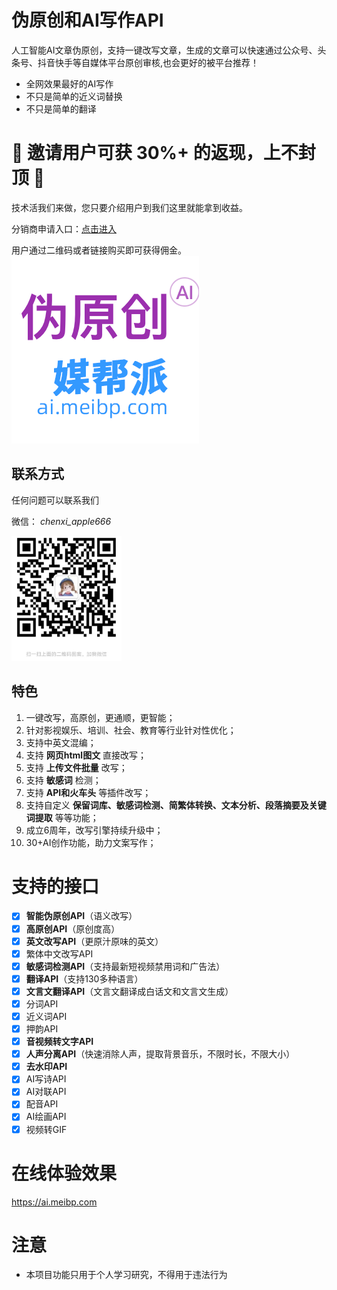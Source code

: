 # 伪原创和AI写作API

人工智能AI文章伪原创，支持一键改写文章，生成的文章可以快速通过公众号、头条号、抖音快手等自媒体平台原创审核,也会更好的被平台推荐！

- 全网效果最好的AI写作
- 不只是简单的近义词替换
- 不只是简单的翻译

# 🚀️ 邀请用户可获 **30%+** 的返现，上不封顶 🚀️

技术活我们来做，您只要介绍用户到我们这里就能拿到收益。

分销商申请入口：[点击进入](https://ai.meibp.com/user/promotion.html?_f=gh)

用户通过二维码或者链接购买即可获得佣金。
![logo.webp](https://github.com/brooktran/WeiYuanChuang/raw/main/assets/imgs/logo.webp?x=200)

## 联系方式
任何问题可以联系我们

微信： _chenxi_apple666_

<img src="https://github.com/brooktran/WeiYuanChuang/raw/main/assets/imgs/kefu.jpeg" height="200px" />


## 特色

1. 一键改写，高原创，更通顺，更智能；
2. 针对影视娱乐、培训、社会、教育等行业针对性优化；
3. 支持中英文混编；
4. 支持 **网页html图文** 直接改写；
5. 支持 **上传文件批量** 改写；
6. 支持 **敏感词** 检测；
7. 支持 **API和火车头** 等插件改写；
8. 支持自定义 **保留词库、敏感词检测、简繁体转换、文本分析、段落摘要及关键词提取** 等等功能；
9. 成立6周年，改写引擎持续升级中；
10. 30+AI创作功能，助力文案写作；

# 支持的接口

- [X]  **智能伪原创API**（语义改写）
- [X]  **高原创API**（原创度高）
- [X]  **英文改写API**（更原汁原味的英文）
- [X]  繁体中文改写API
- [X]  **敏感词检测API**（支持最新短视频禁用词和广告法）
- [X]  **翻译API**（支持130多种语言）
- [X]  **文言文翻译API**（文言文翻译成白话文和文言文生成）
- [X]  分词API
- [X]  近义词API
- [X]  押韵API
- [X]  **音视频转文字API**
- [X]  **人声分离API**（快速消除人声，提取背景音乐，不限时长，不限大小）
- [X]  **去水印API**
- [X]  AI写诗API
- [X]  AI对联API
- [X]  配音API
- [X]  AI绘画API
- [X]  视频转GIF

# 在线体验效果
https://ai.meibp.com


# 注意

* 本项目功能只用于个人学习研究，不得用于违法行为
